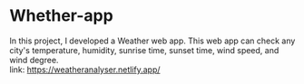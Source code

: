 # Whether-app
In this project, I developed a Weather web app. This web app can check any city's temperature, humidity, sunrise time, sunset time, wind speed, and wind degree. 
<br>
link: https://weatheranalyser.netlify.app/

